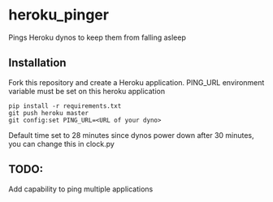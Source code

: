 # heroku_pinger
Pings Heroku dynos to keep them from falling asleep

## Installation
Fork this repository and create a Heroku application. PING_URL environment variable must be set on this heroku application
```
pip install -r requirements.txt
git push heroku master
git config:set PING_URL=<URL of your dyno>
```

Default time set to 28 minutes since dynos power down after 30 minutes, you can change this in clock.py

## TODO:
Add capability to ping multiple applications
